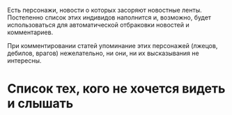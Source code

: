 Есть персонажи, новости о которых засоряют новостные ленты.  Постепенно список этих индивидов наполнится и, возможно, будет использоваться для  автоматической отбраковки новостей и комментариев.

При комментировании статей упоминание этих персонажей (лжецов, дебилов, врагов) нежелательно, ни они, ни их высказывания не интересны.  



# Список тех, кого не хочется видеть и слышать